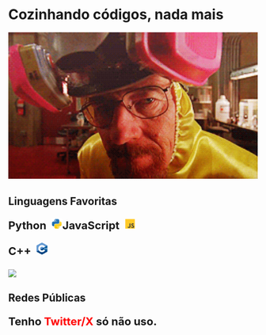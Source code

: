 # Cozinhando códigos, nada mais

<img src="./assets/White.gif" alt="not found image" width="600px" draggable= "false"/>

## Linguagens Favoritas
<p style= "font-size:22px; font-weight: bold;">Python &nbsp<img src = "./assets/py.svg" alt="not found image" draggable= "false" width="22px" style = "display: inline-block;/></p>

<p style= "font-size:22px; font-weight: bold;">JavaScript &nbsp<img src = "./assets/js.svg" alt="not found image" draggable= "false" width="22px" style = "display: inline-block;"/></p>

<p style= "font-size:22px; font-weight: bold;">C++ &nbsp<img src = "./assets/c++.png" alt="not found image" draggable= "false" width="22px" style = "display: inline-block;"/></p>

<a href="https://github.com/GustavuSans/">
  <img height=200 align="center" src="https://github-readme-stats.vercel.app/api/top-langs?username=GustavuSans&show_icons=true&theme=transparent&card_width=320" />
</a>

## Redes Públicas

<p style= "font-size:22px; font-weight: bold;">Tenho <a style= "color:red">Twitter/X</a> só não uso.</p>
